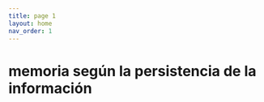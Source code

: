 ```yaml
---
title: page 1
layout: home
nav_order: 1
---
```


<h1>memoria según la persistencia de la información</h1>

